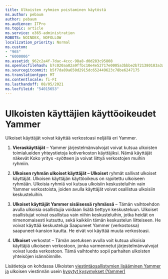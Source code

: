 ```yaml
---
title: Ulkoisten ryhmien poistaminen käytöstä
ms.author: pebaum
author: pebaum
ms.audience: ITPro
ms.topic: article
ms.service: o365-administration
ROBOTS: NOINDEX, NOFOLLOW
localization_priority: Normal
ms.custom:
- "965"
- "6000006"
ms.assetid: 962c2a4f-7dac-4ccc-98a8-d0d283c95808
ms.openlocfilehash: b7c020aa02a9ffbc10e4e52717e0005a3bbbe2b721380183a3a0c90387b1dd4d
ms.sourcegitcommit: b5f7da89a650d2915dc652449623c78be6247175
ms.translationtype: MT
ms.contentlocale: fi-FI
ms.lasthandoff: 08/05/2021
ms.locfileid: "54015653"
---
```

# <a name="how-to-give-access-to-external-users-in-yammer"></a>Ulkoisten käyttäjien käyttöoikeudet Yammer

Ulkoiset käyttäjät voivat käyttää verkostoasi neljällä eri Yammer.
  
1. **Vieraskäyttäjät** – Yammer järjestelmänvalvojat voivat kutsua ulkoisten toimialueiden yhteystietoja kotiverkoston käyttäjiksi. Nämä käyttäjät näkevät Koko yritys -syötteen ja voivat liittyä verkostojen muihin ryhmiin.

2. **Ulkoisen ryhmän ulkoiset käyttäjät – Ulkoiset** ryhmät sallivat ulkoiset käyttäjät. Ulkoisen käyttäjän käyttöoikeus on rajoitettu ulkoiseen ryhmään. Ulkoisia ryhmiä voi kutsua ulkoisiin keskusteluihin vain Yammer verkostoista, joiden avulla käyttäjät voivat osallistua ulkoisiin keskusteluihin.

3. **Ulkoiset käyttäjät Yammer sisäisessä ryhmässä** – Tämän vaihtoehdon avulla ulkoisia osallistujia voidaan lisätä tiettyyn keskusteluun. Ulkoiset osallistujat voivat osallistua vain niihin keskusteluihin, jotka heidät on nimenomaisesti kutsuttu, sekä kaikkiin tämän keskustelun liitteiseen. He voivat käyttää keskusteluja Saapuneet Yammer (verkostossa) saapuneet-kansion kautta. He eivät voi käyttää muuta verkostoasi.

4. **Ulkoiset** verkostot – Tämän asetuksen avulla voit kutsua ulkoisia käyttäjiä ulkoiseen verkostoon, jonka varmennetut järjestelmänvalvojat voivat luoda verkostoon. Tämä vaihtoehto sopii parhaiten ulkoisten yhteisöjen isännöinnille.

Lisätietoja on kohdassa Ulkoisten [viestintäosallistymien lisääminen Yammer ja](https://docs.microsoft.com/yammer/work-with-external-users/add-external-participants) ulkoisen viestinnän usein [kysytyt kysymykset (Yammer)](https://docs.microsoft.com/yammer/work-with-external-users/external-messaging-faq)
  